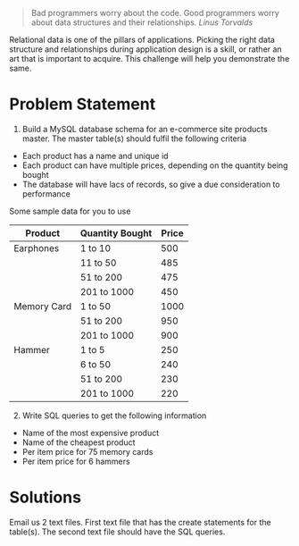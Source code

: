 > Bad programmers worry about the code. Good programmers worry about data structures and their relationships.
_Linus Torvalds_
 	
Relational data is one of the pillars of applications. Picking the right data structure and relationships during application design is a skill, or rather an art that is important to acquire. This challenge will help you demonstrate the same.

# Problem Statement
1. Build a MySQL database schema for an e-commerce site products master. The master table(s) should fulfil the following criteria
- Each product has a name and unique id
- Each product can have multiple prices, depending on the quantity being bought
- The database will have lacs of records, so give a due consideration to performance

Some sample data for you to use

| Product | Quantity Bought | Price |
| ------  | ----------      | ----- |
| Earphones | 1 to 10 | 500 |
|  | 11 to 50 | 485 |
|  | 51 to 200 | 475 |
|  | 201 to 1000 | 450 |
| Memory Card | 1 to 50 | 1000 |
|  | 51 to 200 | 950 |
|  | 201 to 1000 | 900 |
| Hammer | 1 to 5 | 250 |
|  | 6 to 50 | 240 |
|  | 51 to 200 | 230 |
|  | 201 to 1000 | 220 |

2. Write SQL queries to get the following information
- Name of the most expensive product
- Name of the cheapest product
- Per item price for 75 memory cards
- Per item price for 6 hammers

# Solutions
Email us 2 text files. First text file that has the create statements for the table(s). The second text file should have the SQL queries.
